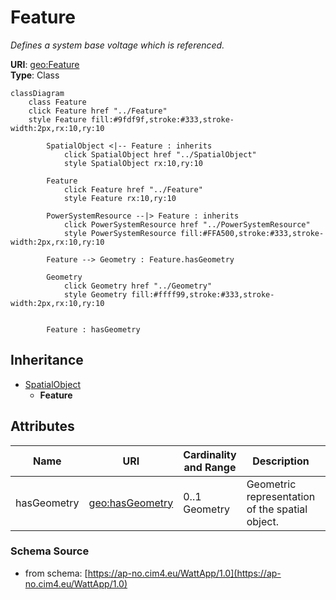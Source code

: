 # Feature

_Defines a system base voltage which is referenced._

**URI**: [geo:Feature](http://www.opengis.net/ont/geosparql#Feature)<br />
**Type**: Class

```mermaid
classDiagram
    class Feature
    click Feature href "../Feature"
    style Feature fill:#9fdf9f,stroke:#333,stroke-width:2px,rx:10,ry:10

        SpatialObject <|-- Feature : inherits
            click SpatialObject href "../SpatialObject"
            style SpatialObject rx:10,ry:10

        Feature
            click Feature href "../Feature"
            style Feature rx:10,ry:10

        PowerSystemResource --|> Feature : inherits
            click PowerSystemResource href "../PowerSystemResource"
            style PowerSystemResource fill:#FFA500,stroke:#333,stroke-width:2px,rx:10,ry:10

        Feature --> Geometry : Feature.hasGeometry

        Geometry
            click Geometry href "../Geometry"
            style Geometry fill:#ffff99,stroke:#333,stroke-width:2px,rx:10,ry:10


        Feature : hasGeometry
```

## Inheritance
* [SpatialObject](SpatialObject.md)
    * **Feature**

## Attributes
| Name | URI | Cardinality and Range | Description | Inheritance |
| ---  | --- | --- | --- | --- |
| hasGeometry | [geo:hasGeometry](http://www.opengis.net/ont/geosparql#hasGeometry) | 0..1 Geometry | Geometric representation of the spatial object. | direct |

### Schema Source
* from schema: [https://ap-no.cim4.eu/WattApp/1.0](https://ap-no.cim4.eu/WattApp/1.0)
